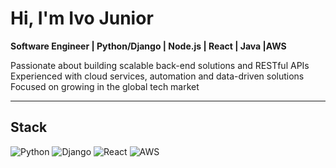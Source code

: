 # Hi, I'm Ivo Junior  
**Software Engineer | Python/Django | Node.js | React | Java |AWS**

Passionate about building scalable back-end solutions and RESTful APIs  
Experienced with cloud services, automation and data-driven solutions  
Focused on growing in the global tech market  

---

## Stack
![Python](https://img.shields.io/badge/Python-3776AB?style=for-the-badge&logo=python&logoColor=white)
![Django](https://img.shields.io/badge/Django-092E20?style=for-the-badge&logo=django&logoColor=white)
![React](https://img.shields.io/badge/React-20232A?style=for-the-badge&logo=react&logoColor=61DAFB)
![AWS](https://img.shields.io/badge/AWS-232F3E?style=for-the-badge&logo=amazon-aws&logoColor=FF9900)
